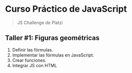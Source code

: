 # Curso Práctico de JavaScript

> JS Challenge de Platzi

## Taller #1: Figuras geométricas

1. Definir las fórmulas.
2. Implementar las fórmulas en JavaScript.
3. Crear funciones.
4. Integrar JS con HTML
